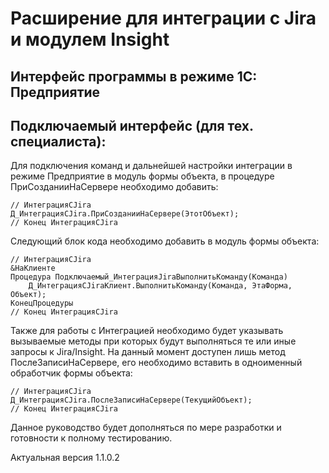 # Расширение для интеграции с Jira и модулем Insight

## Интерфейс программы в режиме 1С: Предприятие




## Подключаемый интерфейс (для тех. специалиста):


Для подключения команд и дальнейшей настройки интеграции в режиме Предприятие в модуль формы объекта, в процедуре ПриСозданииНаСервере необходимо добавить:
```
// ИнтеграцияСJira
Д_ИнтеграцияСJira.ПриСозданииНаСервере(ЭтотОбъект);
// Конец ИнтеграцияСJira
```

Следующий блок кода необходимо добавить в модуль формы объекта:

```
// ИнтеграцияСJira
&НаКлиенте
Процедура Подключаемый_ИнтеграцияJiraВыполнитьКоманду(Команда)
	Д_ИнтеграцияСJiraКлиент.ВыполнитьКоманду(Команда, ЭтаФорма, Объект);
КонецПроцедуры
// Конец ИнтеграцияСJira
```

Также для работы с Интеграцией необходимо будет указывать вызываемые методы при которых будут выполняться те или иные запросы к Jira/Insight.
На данный момент доступен лишь метод ПослеЗаписиНаСервере, его необходимо вставить в одноименный обработчик формы объекта:

```
// ИнтеграцияСJira
Д_ИнтеграцияСJira.ПослеЗаписиНаСервере(ТекущийОбъект);
// Конец ИнтеграцияСJira

```

Данное руководство будет дополняться по мере разработки и готовности к полному тестированию.

Актуальная версия 1.1.0.2

